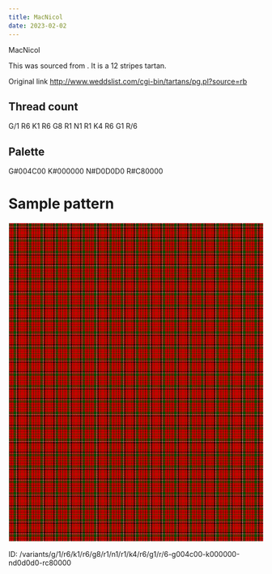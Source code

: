 ```yaml
---
title: MacNicol
date: 2023-02-02
---
```

MacNicol

This was sourced from <no value>.  It is a 12 stripes tartan.

Original link http://www.weddslist.com/cgi-bin/tartans/pg.pl?source=rb

## Thread count
G/1 R6 K1 R6 G8 R1 N1 R1 K4 R6 G1 R/6

## Palette
G#004C00 K#000000 N#D0D0D0 R#C80000

# Sample pattern

![Tartan detail](tartan.png "G/1 R6 K1 R6 G8 R1 N1 R1 K4 R6 G1 R/6 tartan")

ID: /variants/g/1/r6/k1/r6/g8/r1/n1/r1/k4/r6/g1/r/6-g004c00-k000000-nd0d0d0-rc80000